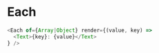 # Each

```js
<Each of={Array|Object} render={(value, key) =>
  <Text>{key}: {value}</Text>
} />
```

